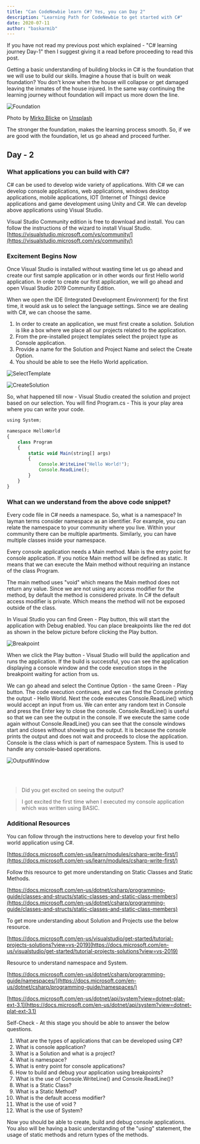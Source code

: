 ```yaml
---
title: "Can CodeNewbie learn C#? Yes, you can Day 2"
description: "Learning Path for CodeNewbie to get started with C#"
date: 2020-07-11
author: "baskarmib"
---
```


If you have not read my previous post which explained - "C# learning journey Day-1" then I suggest giving it a read before proceeding to read this post.

Getting a basic understanding of building blocks in C# is the foundation that we will use to build our skills. 
Imagine a house that is built on weak foundation? You don't know when the house will collapse or get damaged leaving the inmates of the house injured. 
In the same way continuing the learning journey without foundation will impact us more down the line.


![Foundation](./foundation.jpg)


<span>Photo by <a href="https://unsplash.com/@mirkoblicke?utm_source=unsplash&amp;utm_medium=referral&amp;utm_content=creditCopyText">Mirko Blicke</a> on <a href="https://unsplash.com/s/photos/concrete-foundation?utm_source=unsplash&amp;utm_medium=referral&amp;utm_content=creditCopyText">Unsplash</a></span>

The stronger the foundation, makes the learning process smooth.
So, if we are good with the foundation, let us go ahead and proceed further.

## Day - 2
### What applications you can build with C#?

C# can be used to develop wide variety of applications. With C# we can develop console applications, web applications, windows desktop applications, mobile applications, IOT (Internet of Things) device applications and game development using Unity and C#.
We can develop above applications using Visual Studio. 

Visual Studio Community edition is free to download and install. You can follow the instructions of the wizard to install Visual Studio.
[https://visualstudio.microsoft.com/vs/community/](https://visualstudio.microsoft.com/vs/community/)


### Excitement Begins Now


Once Visual Studio is installed without wasting time let us go ahead and create our first sample application or in other words our first Hello world application.
In order to create our first application, we will go ahead and open Visual Studio 2019 Community Edition. 

When we open the IDE (Integrated Development Environment) for the first time, it would ask us to select the language settings. 
Since we are dealing with C#, we can choose the same.

1.	In order to create an application, we must first create a solution. Solution is like a box where we place all our projects related to the application.
2.	From the pre-installed project templates select the project type as Console application.
3.	Provide a name for the Solution and Project Name and select the Create Option.
4.	You should be able to see the Hello World application.


![SelectTemplate](./step1.JPG)


![CreateSolution](./step2.JPG)


So, what happened till now - Visual Studio created the solution and project based on our selection. 
You will find Program.cs - This is your play area where you can write your code.

```js
using System;

namespace HelloWorld
{
    class Program
    {
        static void Main(string[] args)
        {
            Console.WriteLine("Hello World!");
            Console.ReadLine();
        }
    }
}
```


### What can we understand from the above code snippet?

Every code file in C# needs a namespace. So, what is a namespace? 
In layman terms consider namespace as an identifier. For example, you can relate the namespace to your community where you live. 
Within your community there can be multiple apartments. Similarly, you can have multiple classes inside your namespace.

Every console application needs a Main method. Main is the entry point for console application. If you notice Main method will be defined as static. 
It means that we can execute the Main method without requiring an instance of the class Program.

The main method uses "void" which means the Main method does not return any value. 
Since we are not using any access modifier for the method, by default the method is considered private. In C# the default access modifier is private. 
Which means the method will not be exposed outside of the class.

In Visual Studio you can find Green - Play button, this will start the application with Debug enabled. 
You can place breakpoints like the red dot as shown in the below picture before clicking the Play button.

![Breakpoint](./step3.JPG)


When we click the Play button - Visual Studio will build the application and runs the application. If the build is successful, you can see the application displaying a console window and the code execution stops 
in the breakpoint waiting for action from us. 

We can go ahead and select the Continue Option - the same Green - Play button. The code execution continues, and we can find the Console printing the output - Hello World.
Next the code executes Console.ReadLine() which would accept an input from us. We can enter any random text in Console and press the Enter key to close the console. Console.ReadLine() is useful so that we can see the output in the console. If we execute the same code again without Console.ReadLine() you can see that the console windows start and closes without showing us the output. It is because the console prints the output and does not wait and proceeds to close the application. Console is the class which is part of namespace System. This is used to handle any console-based operations.

![OutputWindow](./step4.JPG)

<br></br>

> Did you get excited on seeing the output?

> I got excited the first time when I executed my console application which was written using BASIC.

### Additional Resources

You can follow through the instructions here to develop your first hello world application using C#.

[https://docs.microsoft.com/en-us/learn/modules/csharp-write-first/](https://docs.microsoft.com/en-us/learn/modules/csharp-write-first/)

Follow this resource to get more understanding on Static Classes and Static Methods.

[https://docs.microsoft.com/en-us/dotnet/csharp/programming-guide/classes-and-structs/static-classes-and-static-class-members](https://docs.microsoft.com/en-us/dotnet/csharp/programming-guide/classes-and-structs/static-classes-and-static-class-members)


To get more understanding about Solution and Projects use the below resource.

[https://docs.microsoft.com/en-us/visualstudio/get-started/tutorial-projects-solutions?view=vs-2019](https://docs.microsoft.com/en-us/visualstudio/get-started/tutorial-projects-solutions?view=vs-2019)

Resource to understand namespace and System.

[https://docs.microsoft.com/en-us/dotnet/csharp/programming-guide/namespaces/](https://docs.microsoft.com/en-us/dotnet/csharp/programming-guide/namespaces/)

[https://docs.microsoft.com/en-us/dotnet/api/system?view=dotnet-plat-ext-3.1](https://docs.microsoft.com/en-us/dotnet/api/system?view=dotnet-plat-ext-3.1)


Self-Check - At this stage you should be able to answer the below questions.

1.	What are the types of applications that can be developed using C#?
2.	What is console application?
3.	What is a Solution and what is a project?
4.	What is namespace?
5.	What is entry point for console applications?
6.	How to build and debug your application using breakpoints?
7.	What is the use of Console.WriteLine() and Console.ReadLine()?
8.	What is a Static Class?
9.	What is a Static Method?
10.	What is the default access modifier?
11.	What is the use of void ?
12.	What is the use of System?

Now you should be able to create, build and debug console applications. 
You also will be having a basic understanding of the "using" statement, the usage of static methods and return types of the methods.



